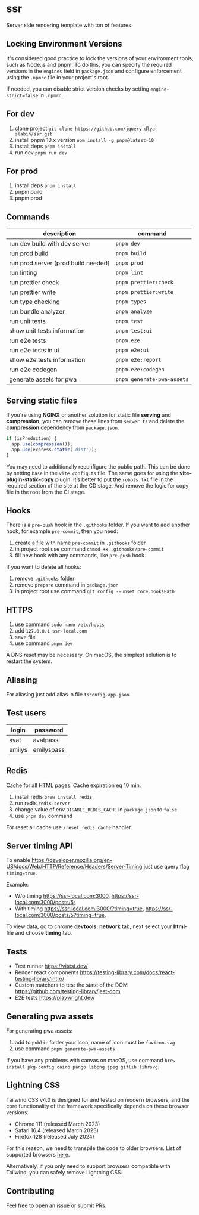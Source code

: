 # ssr

Server side rendering template with ton of features.

## Locking Environment Versions

It's considered good practice to lock the versions of your environment tools, such as Node.js and pnpm. To do this,
you can specify the required versions in the `engines` field in `package.json` and configure enforcement using the
`.npmrc` file in your project's root.

If needed, you can disable strict version checks by setting `engine-strict=false` in `.npmrc`.

## For dev

1. clone project `git clone https://github.com/jquery-dlya-slabih/ssr.git`
2. install pnpm 10.x version `npm install -g pnpm@latest-10`
3. install deps `pnpm install`
4. run dev `pnpm run dev`

## For prod

1. install deps `pnpm install`
2. pnpm build
3. pnpm prod

## Commands

| description                         | command                    |
| ----------------------------------- | -------------------------- |
| run dev build with dev server       | `pnpm dev`                 |
| run prod build                      | `pnpm build`               |
| run prod server (prod build needed) | `pnpm prod`                |
| run linting                         | `pnpm lint`                |
| run prettier check                  | `pnpm prettier:check`      |
| run prettier write                  | `pnpm prettier:write`      |
| run type checking                   | `pnpm types`               |
| run bundle analyzer                 | `pnpm analyze`             |
| run unit tests                      | `pnpm test`                |
| show unit tests information         | `pnpm test:ui`             |
| run e2e tests                       | `pnpm e2e`                 |
| run e2e tests in ui                 | `pnpm e2e:ui`              |
| show e2e tests information          | `pnpm e2e:report`          |
| run e2e codegen                     | `pnpm e2e:codegen`         |
| generate assets for pwa             | `pnpm generate-pwa-assets` |

## Serving static files

If you're using **NGINX** or another solution for static file **serving** and **compression**, you can remove these lines
from `server.ts` and delete the **compression** dependency from `package.json`.

```ts
if (isProduction) {
  app.use(compression());
  app.use(express.static('dist'));
}
```

You may need to additionally reconfigure the public path. This can be done by setting `base` in the `vite.config.ts` file.
The same goes for using the **vite-plugin-static-copy** plugin. It’s better to put the `robots.txt` file in the
required section of the site at the CD stage. And remove the logic for copy file in the root from the CI stage.

## Hooks

There is a `pre-push` hook in the `.githooks` folder. If you want to add another hook, for example `pre-commit`, then you need:

1. create a file with name `pre-commit` in `.githooks` folder
2. in project root use command `chmod +x .githooks/pre-commit`
3. fill new hook with any commands, like `pre-push` hook

If you want to delete all hooks:

1. remove `.githooks` folder
2. remove `prepare` command in `package.json`
3. in project root use command `git config --unset core.hooksPath`

## HTTPS

1. use command `sudo nano /etc/hosts`
2. add `127.0.0.1 ssr-local.com`
3. save file
4. use command `pnpm dev`

A DNS reset may be necessary. On macOS, the simplest solution is to restart the system.

## Aliasing

For aliasing just add alias in file `tsconfig.app.json`.

## Test users

| login  | password   |
| ------ | ---------- |
| avat   | avatpass   |
| emilys | emilyspass |

## Redis

Cache for all HTML pages. Cache expiration eq 10 min.

1. install redis `brew install redis`
2. run redis `redis-server`
3. change value of env `DISABLE_REDIS_CACHE` in `package.json` to `false`
4. use `pnpm dev` command

For reset all cache use `/reset_redis_cache` handler.

## Server timing API

To enable https://developer.mozilla.org/en-US/docs/Web/HTTP/Reference/Headers/Server-Timing just use query flag `timing=true`.

Example:

- W/o timing https://ssr-local.com:3000, https://ssr-local.com:3000/posts/5;
- With timing https://ssr-local.com:3000/?timing=true, https://ssr-local.com:3000/posts/5?timing=true.

To view data, go to chrome **devtools**, **network** tab, next select your **html**-file and choose **timing** tab.

## Tests

- Test runner https://vitest.dev/
- Render react components https://testing-library.com/docs/react-testing-library/intro/
- Custom matchers to test the state of the DOM https://github.com/testing-library/jest-dom
- E2E tests https://playwright.dev/

## Generating pwa assets

For generating pwa assets:

1. add to `public` folder your icon, name of icon must be `favicon.svg`
2. use command `pnpm generate-pwa-assets`

If you have any problems with canvas on macOS, use command `brew install pkg-config cairo pango libpng jpeg giflib librsvg`.

## Lightning CSS

Tailwind CSS v4.0 is designed for and tested on modern browsers, and the core functionality of the framework
specifically depends on these browser versions:

- Chrome 111 (released March 2023)
- Safari 16.4 (released March 2023)
- Firefox 128 (released July 2024)

For this reason, we need to transpile the code to older browsers. List of supported browsers
[here](https://browserslist.dev/?q=ZGVmYXVsdHMgYW5kIGZ1bGx5IHN1cHBvcnRzIGVzNi1tb2R1bGU%3D).

Alternatively, if you only need to support browsers compatible with Tailwind, you can safely remove Lightning CSS.

## Contributing

Feel free to open an issue or submit PRs.
